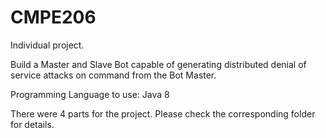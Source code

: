 # CMPE206
Individual project.

Build a Master and Slave Bot capable of generating distributed denial of service attacks on command from the Bot Master.

Programming Language to use: Java 8

There were 4 parts for the project. Please check the corresponding folder for details.
